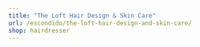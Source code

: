 ```yaml
---
title: "The Loft Hair Design & Skin Care"
url: /escondido/the-loft-hair-design-and-skin-care/
shop: hairdresser
---
```


